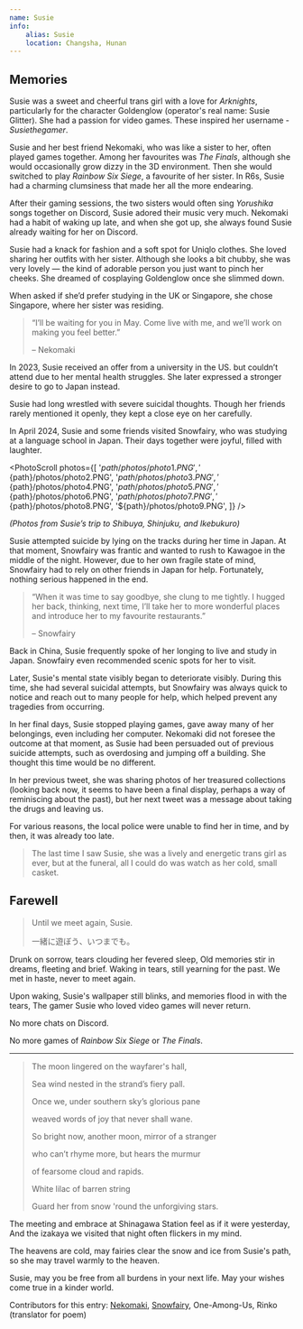 ```yaml
---
name: Susie
info:
    alias: Susie
    location: Changsha, Hunan
---
```


## Memories

Susie was a sweet and cheerful trans girl with a love for *Arknights*,
particularly for the character Goldenglow (operator's real name: Susie Glitter).
She had a passion for video games. These inspired her username - *Susiethegamer*.  

Susie and her best friend Nekomaki, who was like a sister to her, often played games together.
Among her favourites was *The Finals*, although she would occasionally grow dizzy in the 3D environment.
Then she would switched to play *Rainbow Six Siege*, a favourite of her sister.
In R6s, Susie had a charming clumsiness that made her all the more endearing.

After their gaming sessions, the two sisters would often sing *Yorushika* songs together on Discord, Susie adored their music very much.
Nekomaki had a habit of waking up late, and when she got up, she always found Susie already waiting for her on Discord.

Susie had a knack for fashion and a soft spot for Uniqlo clothes.
She loved sharing her outfits with her sister.
Although she looks a bit chubby, she was very lovely — the kind of adorable person you just want to pinch her cheeks.
She dreamed of cosplaying Goldenglow once she slimmed down.

When asked if she’d prefer studying in the UK or Singapore, she chose Singapore, where her sister was residing.

> “I’ll be waiting for you in May. Come live with me, and we’ll work on making you feel better.”
>
> – Nekomaki

In 2023, Susie received an offer from a university in the US. but couldn’t attend due to her mental health struggles.
She later expressed a stronger desire to go to Japan instead.

Susie had long wrestled with severe suicidal thoughts.
Though her friends rarely mentioned it openly, they kept a close eye on her carefully.

In April 2024, Susie and some friends visited Snowfairy, who was studying at a language school in Japan.
Their days together were joyful, filled with laughter.

<PhotoScroll photos={[
'${path}/photos/photo1.PNG',
'${path}/photos/photo2.PNG',
'${path}/photos/photo3.PNG',
'${path}/photos/photo4.PNG',
'${path}/photos/photo5.PNG',
'${path}/photos/photo6.PNG',
'${path}/photos/photo7.PNG',
'${path}/photos/photo8.PNG',
'${path}/photos/photo9.PNG',
]} />

*(Photos from Susie’s trip to Shibuya, Shinjuku, and Ikebukuro)*

Susie attempted suicide by lying on the tracks during her time in Japan.
At that moment, Snowfairy was frantic and wanted to rush to Kawagoe in the middle of the night.
However, due to her own fragile state of mind, Snowfairy had to rely on other friends in Japan for help.
Fortunately, nothing serious happened in the end.

> “When it was time to say goodbye, she clung to me tightly. I hugged her back, thinking, next time, I’ll take her to more wonderful places and introduce her to my favourite restaurants.”
>
> – Snowfairy

Back in China, Susie frequently spoke of her longing to live and study in Japan.
Snowfairy even recommended scenic spots for her to visit.

Later, Susie's mental state visibly began to deteriorate visibly.
During this time, she had several suicidal attempts,
but Snowfairy was always quick to notice and reach out to many people for help,
which helped prevent any tragedies from occurring.

In her final days, Susie stopped playing games, gave away many of her belongings, even including her computer.
Nekomaki did not foresee the outcome at that moment,
as Susie had been persuaded out of previous suicide attempts,
such as overdosing and jumping off a building.
She thought this time would be no different.

<!-- By the time the local police arrived, it was too late.

The lively, vibrant Susie from our memories had become a distant echo. Her funeral saw her spirit reduced to a small, cold box. -->

In her previous tweet,
she was sharing photos of her treasured collections (looking back now, it seems to have been a final display, perhaps a way of reminiscing about the past),
but her next tweet was a message about taking the drugs and leaving us.

For various reasons, the local police were unable to find her in time, and by then, it was already too late.

> The last time I saw Susie, she was a lively and energetic trans girl as ever, but at the funeral, all I could do was watch as her cold, small casket.

## Farewell

> Until we meet again, Susie.
>
> 一緒に遊ぼう、いつまでも。

<!-- The memories are vivid and heavy—dreams of Susie’s laughter fade into tears. Her wallpaper still flickers on the screen, a cruel reminder of the girl who loved video games but will never return. -->

Drunk on sorrow, tears clouding her fevered sleep,
Old memories stir in dreams, fleeting and brief.
Waking in tears, still yearning for the past.
We met in haste, never to meet again.

Upon waking, Susie's wallpaper still blinks,
and memories flood in with the tears,
The gamer Susie who loved video games will never return.

No more chats on Discord.

No more games of *Rainbow Six Siege* or *The Finals*.

---

> The moon lingered on the wayfarer's hall, 
> 
> Sea wind nested in the strand’s fiery pall.
> 
> Once we, under southern sky’s glorious pane
> 
> weaved words of joy that never shall wane.
>
> So bright now, another moon, mirror of a stranger
> 
> who can’t rhyme more, but hears the murmur
> 
> of fearsome cloud and rapids.
> 
> White lilac of barren string
> 
> Guard her from snow 'round the unforgiving stars.

The meeting and embrace at Shinagawa Station feel as if it were yesterday,
And the izakaya we visited that night often flickers in my mind.

The heavens are cold, may fairies clear the snow and ice from Susie's path,
so she may travel warmly to the heaven.

Susie, may you be free from all burdens in your next life.
May your wishes come true in a kinder world.

Contributors for this entry: [Nekomaki](https://twitter.com/nekomakiQAQ), [Snowfairy](https://twitter.com/snowfairy011026), One-Among-Us, Rinko (translator for poem)
